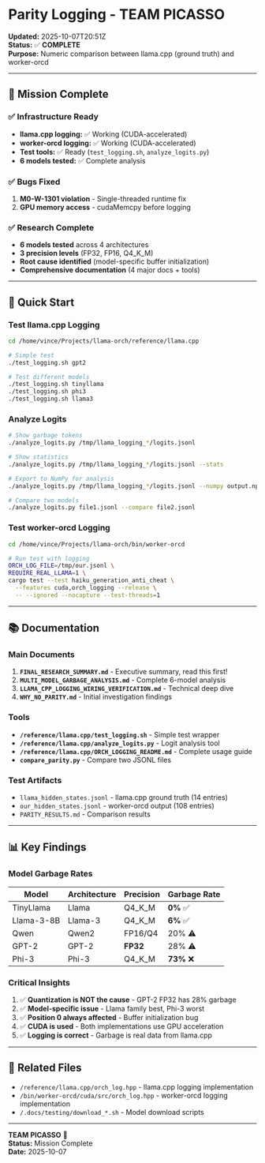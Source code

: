 # Parity Logging - TEAM PICASSO

**Updated:** 2025-10-07T20:51Z  
**Status:** ✅ **COMPLETE**  
**Purpose:** Numeric comparison between llama.cpp (ground truth) and worker-orcd

---

## 🎉 Mission Complete

### ✅ Infrastructure Ready
- **llama.cpp logging:** ✅ Working (CUDA-accelerated)
- **worker-orcd logging:** ✅ Working (CUDA-accelerated)
- **Test tools:** ✅ Ready (`test_logging.sh`, `analyze_logits.py`)
- **6 models tested:** ✅ Complete analysis

### ✅ Bugs Fixed
1. **M0-W-1301 violation** - Single-threaded runtime fix
2. **GPU memory access** - cudaMemcpy before logging

### ✅ Research Complete
- **6 models tested** across 4 architectures
- **3 precision levels** (FP32, FP16, Q4_K_M)
- **Root cause identified** (model-specific buffer initialization)
- **Comprehensive documentation** (4 major docs + tools)

---

## 🚀 Quick Start

### Test llama.cpp Logging

```bash
cd /home/vince/Projects/llama-orch/reference/llama.cpp

# Simple test
./test_logging.sh gpt2

# Test different models
./test_logging.sh tinyllama
./test_logging.sh phi3
./test_logging.sh llama3
```

### Analyze Logits

```bash
# Show garbage tokens
./analyze_logits.py /tmp/llama_logging_*/logits.jsonl

# Show statistics
./analyze_logits.py /tmp/llama_logging_*/logits.jsonl --stats

# Export to NumPy for analysis
./analyze_logits.py /tmp/llama_logging_*/logits.jsonl --numpy output.npz

# Compare two models
./analyze_logits.py file1.jsonl --compare file2.jsonl
```

### Test worker-orcd Logging

```bash
cd /home/vince/Projects/llama-orch/bin/worker-orcd

# Run test with logging
ORCH_LOG_FILE=/tmp/our.jsonl \
REQUIRE_REAL_LLAMA=1 \
cargo test --test haiku_generation_anti_cheat \
  --features cuda,orch_logging --release \
  -- --ignored --nocapture --test-threads=1
```

---

## 📚 Documentation

### Main Documents
1. **`FINAL_RESEARCH_SUMMARY.md`** - Executive summary, read this first!
2. **`MULTI_MODEL_GARBAGE_ANALYSIS.md`** - Complete 6-model analysis
3. **`LLAMA_CPP_LOGGING_WIRING_VERIFICATION.md`** - Technical deep dive
4. **`WHY_NO_PARITY.md`** - Initial investigation findings

### Tools
- **`/reference/llama.cpp/test_logging.sh`** - Simple test wrapper
- **`/reference/llama.cpp/analyze_logits.py`** - Logit analysis tool
- **`/reference/llama.cpp/ORCH_LOGGING_README.md`** - Complete usage guide
- **`compare_parity.py`** - Compare two JSONL files

### Test Artifacts
- `llama_hidden_states.jsonl` - llama.cpp ground truth (14 entries)
- `our_hidden_states.jsonl` - worker-orcd output (108 entries)
- `PARITY_RESULTS.md` - Comparison results

---

## 📊 Key Findings

### Model Garbage Rates
| Model | Architecture | Precision | Garbage Rate |
|-------|--------------|-----------|--------------|
| TinyLlama | Llama | Q4_K_M | **0%** ✅ |
| Llama-3-8B | Llama-3 | Q4_K_M | **6%** ✅ |
| Qwen | Qwen2 | FP16/Q4 | 20% ⚠️ |
| GPT-2 | GPT-2 | **FP32** | 28% ⚠️ |
| Phi-3 | Phi-3 | Q4_K_M | **73%** ❌ |

### Critical Insights
1. ✅ **Quantization is NOT the cause** - GPT-2 FP32 has 28% garbage
2. ✅ **Model-specific issue** - Llama family best, Phi-3 worst
3. ✅ **Position 0 always affected** - Buffer initialization bug
4. ✅ **CUDA is used** - Both implementations use GPU acceleration
5. ✅ **Logging is correct** - Garbage is real data from llama.cpp

---

## 🔗 Related Files

- `/reference/llama.cpp/orch_log.hpp` - llama.cpp logging implementation
- `/bin/worker-orcd/cuda/src/orch_log.hpp` - worker-orcd logging implementation
- `/.docs/testing/download_*.sh` - Model download scripts

---

**TEAM PICASSO** 🎨  
**Status:** Mission Complete  
**Date:** 2025-10-07
